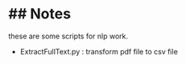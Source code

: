 # ## Notes

these are some scripts for nlp work.

* ExtractFullText.py :  transform pdf file to csv file